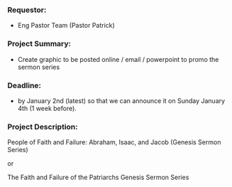 ### Requestor:  
* Eng Pastor Team (Pastor Patrick)
### Project Summary:
* Create graphic to be posted online / email / powerpoint to promo the sermon series
### Deadline:
* by January 2nd (latest) so that we can announce it on Sunday January 4th (1 week before).

### Project Description:
People of Faith and Failure: 
Abraham, Isaac, and Jacob
(Genesis Sermon Series)

or

The Faith and Failure of the Patriarchs
Genesis Sermon Series
